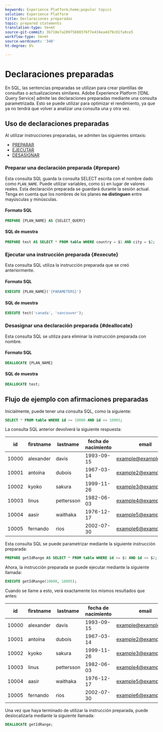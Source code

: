 ```yaml
---
keywords: Experience Platform;home;popular topics
solution: Experience Platform
title: Declaraciones preparadas
topic: prepared statements
translation-type: tm+mt
source-git-commit: 3b710e7a20975880376f7e434ea4d79c01fa0ce5
workflow-type: tm+mt
source-wordcount: '340'
ht-degree: 8%

---
```



# Declaraciones preparadas

En SQL, las sentencias preparadas se utilizan para crear plantillas de consultas o actualizaciones similares. Adobe Experience Platform [!DNL Query Service] admite las declaraciones preparadas mediante una consulta parametrizada. Esto se puede utilizar para optimizar el rendimiento, ya que ya no tendrá que volver a analizar una consulta una y otra vez.

## Uso de declaraciones preparadas

Al utilizar instrucciones preparadas, se admiten las siguientes sintaxis:

- [PREPARAR](#prepare)
- [EJECUTAR](#execute)
- [DESASIGNAR](#deallocate)

### Preparar una declaración preparada {#prepare}

Esta consulta SQL guarda la consulta SELECT escrita con el nombre dado como `PLAN_NAME`. Puede utilizar variables, como `$1` en lugar de valores reales. Esta declaración preparada se guardará durante la sesión actual. Tenga en cuenta que los nombres de los planes **no distinguen** entre mayúsculas y minúsculas.

#### Formato SQL

```sql
PREPARE {PLAN_NAME} AS {SELECT_QUERY}
```

#### SQL de muestra

```sql
PREPARE test AS SELECT * FROM table WHERE country = $1 AND city = $2;
```

### Ejecutar una instrucción preparada {#execute}

Esta consulta SQL utiliza la instrucción preparada que se creó anteriormente.

#### Formato SQL

```sql
EXECUTE {PLAN_NAME}('{PARAMETERS}')
```

#### SQL de muestra

```sql
EXECUTE test('canada', 'vancouver');
```

### Desasignar una declaración preparada {#deallocate}

Esta consulta SQL se utiliza para eliminar la instrucción preparada con nombre.

#### Formato SQL

```sql
DEALLOCATE {PLAN_NAME}
```

#### SQL de muestra

```sql
DEALLOCATE test;
```

## Flujo de ejemplo con afirmaciones preparadas

Inicialmente, puede tener una consulta SQL, como la siguiente:

```sql
SELECT * FROM table WHERE id >= 10000 AND id <= 10005;
```

La consulta SQL anterior devolverá la siguiente respuesta:

| id | firstname | lastname | fecha de nacimiento | email | city | país |
|--- | --------- | -------- | --------- | ----- | ------- | ---- |
| 10000 | alexander | davis | 1993-09-15 | example@example.com | Vancouver | Canadá |
| 10001 | antoína | dubois | 1967-03-14 | example2@example.com | París | Francia |
| 10002 | kyoko | sakura | 1999-11-26 | example3@example.com | Tokio | Japón |
| 10003 | linus | pettersson | 1982-06-03 | example4@example.com | Estocolmo | Suecia |
| 10004 | aasir | waithaka | 1976-12-17 | example5@example.com | Nairobi | Kenia |
| 10005 | fernando | rios | 2002-07-30 | example6@example.com | Santiago | Chile |

Esta consulta SQL se puede parametrizar mediante la siguiente instrucción preparada:

```sql
PREPARE getIdRange AS SELECT * FROM table WHERE id >= $1 AND id <= $2; 
```

Ahora, la instrucción preparada se puede ejecutar mediante la siguiente llamada:

```sql
EXECUTE getIdRange(10000, 10005);
```

Cuando se llame a esto, verá exactamente los mismos resultados que antes:

| id | firstname | lastname | fecha de nacimiento | email | city | país |
|--- | --------- | -------- | --------- | ----- | ------- | ---- |
| 10000 | alexander | davis | 1993-09-15 | example@example.com | Vancouver | Canadá |
| 10001 | antoína | dubois | 1967-03-14 | example2@example.com | París | Francia |
| 10002 | kyoko | sakura | 1999-11-26 | example3@example.com | Tokio | Japón |
| 10003 | linus | pettersson | 1982-06-03 | example4@example.com | Estocolmo | Suecia |
| 10004 | aasir | waithaka | 1976-12-17 | example5@example.com | Nairobi | Kenia |
| 10005 | fernando | rios | 2002-07-30 | example6@example.com | Santiago | Chile |

Una vez que haya terminado de utilizar la instrucción preparada, puede deslocalizarla mediante la siguiente llamada:

```sql
DEALLOCATE getIdRange;
```
